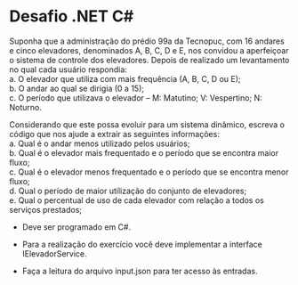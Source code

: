 # Desafio .NET C#

Suponha que a administração do prédio 99a da Tecnopuc, com 16 andares e cinco elevadores, denominados A, B, C, D e E, nos convidou a aperfeiçoar o sistema de controle dos elevadores. Depois de realizado um levantamento no qual cada usuário respondia:  
    a.	O elevador que utiliza com mais frequência (A, B, C, D ou E);  
    b.	O andar ao qual se dirigia (0 a 15);  
    c.	O período que utilizava o elevador – M: Matutino; V: Vespertino; N: Noturno.  

Considerando que este possa evoluir para um sistema dinâmico, escreva o código que nos ajude a extrair as seguintes informações:  
    a.	Qual é o andar menos utilizado pelos usuários;  
    b.	Qual é o elevador mais frequentado e o período que se encontra maior fluxo;  
    c.	Qual é o elevador menos frequentado e o período que se encontra menor fluxo;  
    d.	Qual o período de maior utilização do conjunto de elevadores;  
    e.	Qual o percentual de uso de cada elevador com relação a todos os serviços prestados;  


* Deve ser programado em C#.

* Para a realização do exercício você deve implementar a interface IElevadorService.

* Faça a leitura do arquivo input.json para ter acesso às entradas.
